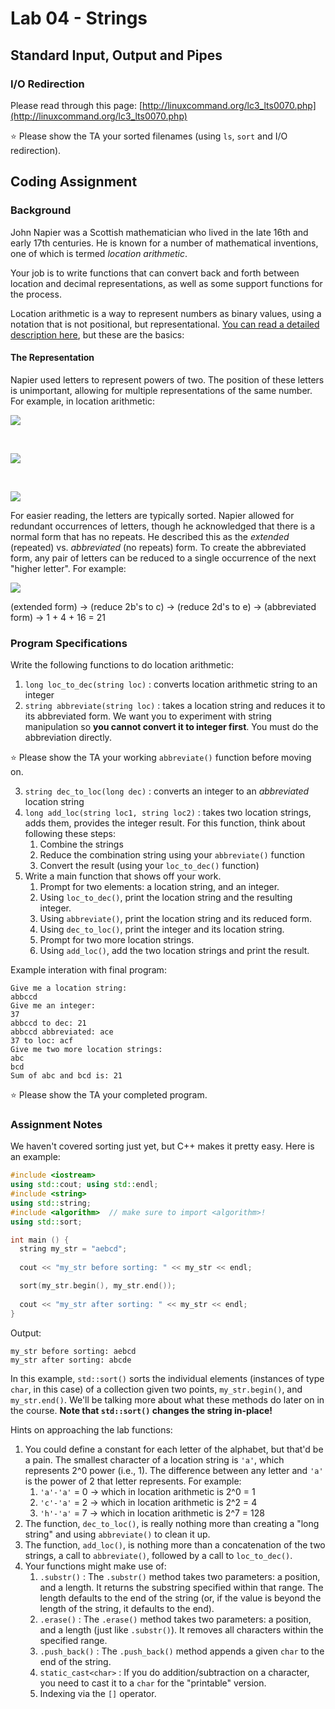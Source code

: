 # Lab 04 - Strings

## Standard Input, Output and Pipes

### I/O Redirection

Please read through this page: [http://linuxcommand.org/lc3_lts0070.php](http://linuxcommand.org/lc3_lts0070.php)

⭐ Please show the TA your sorted filenames (using `ls`, `sort` and I/O redirection).

## Coding Assignment

### Background

John Napier was a Scottish mathematician who lived in the late 16th and early 17th centuries. He is known for a number of mathematical inventions, one of which is termed _location arithmetic_.

Your job is to write functions that can convert back and forth between location and decimal representations, as well as some support functions for the process.

Location arithmetic is a way to represent numbers as binary values, using a notation that is not positional, but representational. [You can read a detailed description here](http://en.wikipedia.org/wiki/Location_arithmetic), but these are the basics:

#### The Representation

Napier used letters to represent powers of two. The position of these letters is unimportant, allowing for multiple representations of the same number. For example, in location arithmetic:

<img src="https://render.githubusercontent.com/render/math?math=a = 1, b = 2, c = 4, d = 8, e = 16, f = 32, ..., z=335554432">

&nbsp;

<img src="https://render.githubusercontent.com/render/math?math=acf \rightarrow 1 %2B 4 %2B 32 = 37">

&nbsp;

<img src="https://render.githubusercontent.com/render/math?math=caf \rightarrow 4 %2B 1 %2B 32 = 37">

For easier reading, the letters are typically sorted. Napier allowed for redundant occurrences of letters, though he acknowledged that there is a normal form that has no repeats. He described this as the _extended_ (repeated) vs. _abbreviated_ (no repeats) form. To create the abbreviated form, any pair of letters can be reduced to a single occurrence of the next "higher letter". For example:

<img src="https://render.githubusercontent.com/render/math?math=abbccd \rightarrow acccd \rightarrow acdd \rightarrow ace \rightarrow 1 %2B 4 %2B 16 = 21">

(extended form) → (reduce 2b's to c) → (reduce 2d's to e) → (abbreviated form) → 1 + 4 + 16 = 21

### Program Specifications

Write the following functions to do location arithmetic:

1.  `long loc_to_dec(string loc)` : converts location arithmetic string to an integer
2.  `string abbreviate(string loc)` : takes a location string and reduces it to its abbreviated form. We want you to experiment with string manipulation so **you cannot convert it to integer first**. You must do the abbreviation directly.

⭐ Please show the TA your working `abbreviate()` function before moving on.

3.  `string dec_to_loc(long dec)` : converts an integer to an _abbreviated_ location string
4.  `long add_loc(string loc1, string loc2)` : takes two location strings, adds them, provides the integer result. For this function, think about following these steps:
    1.  Combine the strings
    2.  Reduce the combination string using your `abbreviate()` function
    3.  Convert the result (using your `loc_to_dec()` function)
5.  Write a main function that shows off your work.
    1.  Prompt for two elements: a location string, and an integer.
    2.  Using `loc_to_dec()`, print the location string and the resulting integer.
    3.  Using `abbreviate()`, print the location string and its reduced form.
    4.  Using `dec_to_loc()`, print the integer and its location string.
    5.  Prompt for two more location strings.
    6.  Using `add_loc()`, add the two location strings and print the result.

Example interation with final program:

```
Give me a location string:
abbccd
Give me an integer:
37
abbccd to dec: 21
abbccd abbreviated: ace
37 to loc: acf
Give me two more location strings:
abc
bcd
Sum of abc and bcd is: 21
```

⭐ Please show the TA your completed program.

### Assignment Notes

We haven't covered sorting just yet, but C++ makes it pretty easy. Here is an example:

```c++
#include <iostream>
using std::cout; using std::endl;
#include <string>
using std::string;
#include <algorithm>  // make sure to import <algorithm>!
using std::sort;

int main () {
  string my_str = "aebcd";
  
  cout << "my_str before sorting: " << my_str << endl;

  sort(my_str.begin(), my_str.end());
  
  cout << "my_str after sorting: " << my_str << endl;
}
```

Output:

```
my_str before sorting: aebcd
my_str after sorting: abcde
```

In this example, `std::sort()` sorts the individual elements (instances of type `char`, in this case) of a collection given two points, `my_str.begin()`, and `my_str.end()`. We'll be talking more about what these methods do later on in the course. **Note that `std::sort()` changes the string in-place!**

Hints on approaching the lab functions:

1.  You could define a constant for each letter of the alphabet, but that'd be a pain. The smallest character of a location string is `'a'`, which represents 2^0 power (i.e., 1). The difference between any letter and `'a'` is the power of 2 that letter represents. For example:
    1.  `'a'-'a'` = 0 → which in location arithmetic is 2^0 = 1
    2.  `'c'-'a'` = 2 → which in location arithmetic is 2^2 = 4
    3.  `'h'-'a'` = 7 → which in location arithmetic is 2^7 = 128
2.  The function, `dec_to_loc()`, is really nothing more than creating a "long string" and using `abbreviate()` to clean it up.
3.  The function, `add_loc()`, is nothing more than a concatenation of the two strings, a call to `abbreviate()`, followed by a call to `loc_to_dec()`.
4.  Your functions might make use of:
    1.  `.substr()` : The `.substr()` method takes two parameters: a position, and a length. It returns the substring specified within that range. The length defaults to the end of the string (or, if the value is beyond the length of the string, it defaults to the end).
    2.  `.erase()` : The `.erase()` method takes two parameters: a position, and a length (just like `.substr()`). It removes all characters within the specified range.
    3.  `.push_back()` : The `.push_back()` method appends a given `char` to the end of the string.
    3.  `static_cast<char>` : If you do addition/subtraction on a character, you need to cast it to a `char` for the "printable" version.
    5.  Indexing via the `[]` operator.
